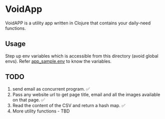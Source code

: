 # VoidApp

VoidAPP is a utility app written in Clojure that contains your daily-need functions.

## Usage

Step up env variables which is accessible from this directory (avoid global envs). Refer [app_sample.env](https://github.com/atifh/VoidAPP/blob/master/app_sample.env) to know the variables.


## TODO

1. send email as concurrent program. :white_check_mark:
2. Pass any website url to get page title, email and all the images available on that page. :white_check_mark:
3. Read the content of the CSV and return a hash map. :white_check_mark:
4. More utility functions - TBD
